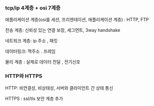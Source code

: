 ### tcp/ip 4계층 + osi 7계층

애플리케이션 계층(osi를 세션, 프리젠테이션, 애플리케이션 계층) : HTTP, FTP

전송 계층: 신뢰성 있는 연결 보장, 세그먼트, 3way handshake

네트워크 계층: ip 주소 , 패킷

데이터링크: 맥주소 . 프레임

물리 계층 : 실제로 데이터 전달 , 전기신호

### HTTP와 HTTPS

HTTP: 비연결성, 비상태성, 서버와 클라이언트 간 상태 통신

HTTPS : ssl/tls 보안 계층 추가
